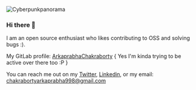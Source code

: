 
![Cyberpunkpanorama](https://user-images.githubusercontent.com/58482073/217434983-9ee9d0b5-dc35-4d3a-9781-7f88841ae1ac.png)

### Hi there 👋

I am an open source enthusiast who likes contributing to OSS and solving bugs :). 

My GitLab profile: [ArkaprabhaChakraborty](https://gitlab.com/ArkaprabhaChakraborty) { Yes I'm kinda trying to be active over there too :P }

You can reach me out on my [Twitter](https://twitter.com/FValkyrie_17), [Linkedin](https://www.linkedin.com/in/arkaprabhachakraborty/), or my email: chakrabortyarkaprabha998@gmail.com 
